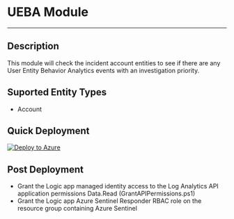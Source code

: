 # UEBA Module
---
## Description
This module will check the incident account entities to see if there are any User Entity Behavior Analytics events with an investigation priority.

## Suported Entity Types
* Account

## Quick Deployment

[![Deploy to Azure](https://aka.ms/deploytoazurebutton)](https://portal.azure.com/#create/Microsoft.Template/uri/https%3A%2F%2Fraw.githubusercontent.com%2Fbriandelmsft%2FSentinelAutomationModules%2Fmain%2FModules%2FUEBAModule%2Fazuredeploy.json)

## Post Deployment

* Grant the Logic app managed identity access to the Log Analytics API application permissions Data.Read (GrantAPIPermissions.ps1)
* Grant the Logic app Azure Sentinel Responder RBAC role on the resource group containing Azure Sentinel
